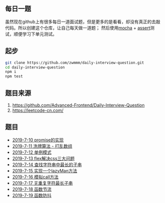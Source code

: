 ## 每日一题

虽然现在github上有很多每日一道面试题，但是更多的是看看，却没有真正的去敲代码。所以创建这个仓库，让自己每天做一道题；
然后使用[mocha](https://mochajs.org/) + [assert](http://nodejs.cn/api/assert.html)测试，顺便学习下单元测试。

## 起步

```bash
git clone https://github.com/zwmmm/daily-interview-question.git
cd daily-interview-question
npm i
npm test
```

## 题目来源

1. https://github.com/Advanced-Frontend/Daily-Interview-Question
2. https://leetcode-cn.com/

## 题目

- [2019-7-10 promise的实现](https://github.com/zwmmm/daily-interview-question/blob/master/js/promise.js)
- [2019-7-11 洗牌算法 - 打乱数组](https://github.com/zwmmm/daily-interview-question/blob/master/algorithm/shuffle.js)
- [2019-7-12 单例模式](https://github.com/zwmmm/daily-interview-question/blob/master/js/singleton.js)
- [2019-7-13 flex解决css三大问题](https://github.com/zwmmm/daily-interview-question/blob/master/css/flex.html)
- [2019-7-14 查找字符串中最长的子串](https://github.com/zwmmm/daily-interview-question/blob/master/css/flex.html)
- [2019-7-15 实现一个lazyMan方法](https://github.com/zwmmm/daily-interview-question/blob/master/js/lazy-man.js)
- [2019-7-16 模拟call方法](https://github.com/zwmmm/daily-interview-question/blob/master/js/call.js)
- [2019-7-17 无重复字符最长子串](https://github.com/zwmmm/daily-interview-question/blob/master/algorithm/length-of-longest-substring.js)
- [2019-7-18 函数节流](https://github.com/zwmmm/daily-interview-question/blob/master/js/throttle.js)
- [2019-7-19 函数防抖](https://github.com/zwmmm/daily-interview-question/blob/master/js/debounce.js)
